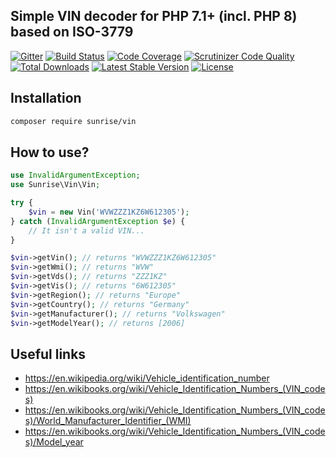 ## Simple VIN decoder for PHP 7.1+ (incl. PHP 8) based on ISO-3779

[![Gitter](https://badges.gitter.im/sunrise-php/support.png)](https://gitter.im/sunrise-php/support)
[![Build Status](https://circleci.com/gh/sunrise-php/vin.svg?style=shield)](https://circleci.com/gh/sunrise-php/vin)
[![Code Coverage](https://scrutinizer-ci.com/g/sunrise-php/vin/badges/coverage.png?b=master)](https://scrutinizer-ci.com/g/sunrise-php/vin/?branch=master)
[![Scrutinizer Code Quality](https://scrutinizer-ci.com/g/sunrise-php/vin/badges/quality-score.png?b=master)](https://scrutinizer-ci.com/g/sunrise-php/vin/?branch=master)
[![Total Downloads](https://img.shields.io/packagist/dt/sunrise/vin.svg?label=downloads)](https://packagist.org/packages/sunrise/vin)
[![Latest Stable Version](https://img.shields.io/packagist/v/sunrise/vin.svg?label=version)](https://packagist.org/packages/sunrise/vin)
[![License](https://img.shields.io/packagist/l/sunrise/vin.svg?label=license)](https://packagist.org/packages/sunrise/vin)

## Installation

```bash
composer require sunrise/vin
```

## How to use?

```php
use InvalidArgumentException;
use Sunrise\Vin\Vin;

try {
    $vin = new Vin('WVWZZZ1KZ6W612305');
} catch (InvalidArgumentException $e) {
    // It isn't a valid VIN...
}

$vin->getVin(); // returns "WVWZZZ1KZ6W612305"
$vin->getWmi(); // returns "WVW"
$vin->getVds(); // returns "ZZZ1KZ"
$vin->getVis(); // returns "6W612305"
$vin->getRegion(); // returns "Europe"
$vin->getCountry(); // returns "Germany"
$vin->getManufacturer(); // returns "Volkswagen"
$vin->getModelYear(); // returns [2006]
```

## Useful links

* https://en.wikipedia.org/wiki/Vehicle_identification_number
* https://en.wikibooks.org/wiki/Vehicle_Identification_Numbers_(VIN_codes)
* https://en.wikibooks.org/wiki/Vehicle_Identification_Numbers_(VIN_codes)/World_Manufacturer_Identifier_(WMI)
* https://en.wikibooks.org/wiki/Vehicle_Identification_Numbers_(VIN_codes)/Model_year
